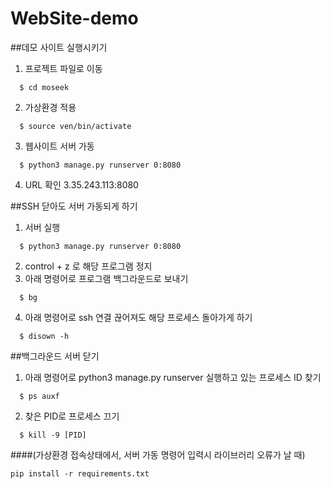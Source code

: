 # WebSite-demo

##데모 사이트 실행시키기
1. 프로젝트 파일로 이동
```
  $ cd moseek
```
2. 가상환경 적용
```
  $ source ven/bin/activate
```
3. 웹사이트 서버 가동
```
  $ python3 manage.py runserver 0:8080
```
4. URL 확인
  3.35.243.113:8080 

##SSH 닫아도 서버 가동되게 하기
1. 서버 실행 
```
  $ python3 manage.py runserver 0:8080
```
2. control + z 로 해당 프로그램 정지
3. 아래 명령어로 프로그램 백그라운드로 보내기
```
  $ bg
```
4. 아래 명령어로 ssh 연결 끊어져도 해당 프로세스 돌아가게 하기
```
  $ disown -h
```

##백그라운드 서버 닫기
1. 아래 명령어로 python3 manage.py runserver 실행하고 있는 프로세스 ID 찾기
```
  $ ps auxf
```
2. 찾은 PID로 프로세스 끄기
```
  $ kill -9 [PID]
```

####(가상환경 접속상태에서, 서버 가동 명령어 입력시 라이브러리 오류가 날 때)
```
pip install -r requirements.txt
```
